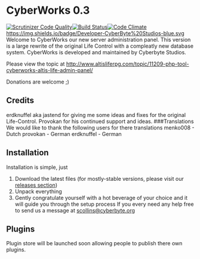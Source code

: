 # CyberWorks 0.3
[![Scrutinizer Code Quality](https://scrutinizer-ci.com/g/Cyberbyte-Studios/CyberWorks/badges/quality-score.png?b=master)](https://scrutinizer-ci.com/g/Cyberbyte-Studios/CyberWorks/?branch=master)[![Build Status](https://scrutinizer-ci.com/g/Cyberbyte-Studios/CyberWorks/badges/build.png?b=master)](https://scrutinizer-ci.com/g/Cyberbyte-Studios/CyberWorks/build-status/master)[![Code Climate](https://codeclimate.com/github/Cyberbyte-Studios/CyberWorks/badges/gpa.svg)](https://codeclimate.com/github/Cyberbyte-Studios/CyberWorks)https://img.shields.io/badge/Developer-CyberByte%20Studios-blue.svg
Welcome to CyberWorks our new server administration panel.
This version is a large rewrite of the original Life Control with a compleatly new database system.
CyberWorks is developed and maintained by Cyberbyte Studios. 

Please view the topic at http://www.altisliferpg.com/topic/11209-php-tool-cyberworks-altis-life-admin-panel/

Donations are welcome ;)

## Credits
erdknuffel aka jastend for giving me some ideas and fixes for the original Life-Control.
Provokan for his continued support and ideas.
###Translations
We would like to thank the following users for there translations
menko008 - Dutch
provokan - German
erdknuffel - German

## Installation
Installation is simple, just 
1. Download the latest files (for mostly-stable versions, please visit our [releases section](https://github.com/cammygames/Life-Control/releases))
2. Unpack everything
3. Gently congratulate yourself with a hot beverage of your choice and it will guide you through the setup process
If you every need any help free to send us a message at scollins@cyberbyte.org

## Plugins
Plugin store will be launched soon allowing people to publish there own plugins.
